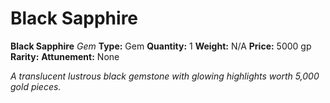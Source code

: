 # Black Sapphire

**Black Sapphire**
_Gem_
**Type:** Gem
**Quantity:** 1
**Weight:** N/A
**Price:** 5000 gp
**Rarity:** 
**Attunement:** None

*A translucent lustrous black gemstone with glowing highlights worth 5,000 gold pieces.*